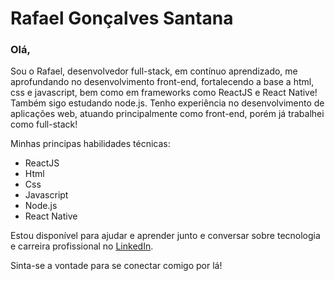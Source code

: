# Rafael Gonçalves Santana

### **Olá,**

Sou o Rafael, desenvolvedor full-stack, em contínuo aprendizado, me aprofundando no desenvolvimento front-end, fortalecendo a base a html, css e javascript, bem como em frameworks como ReactJS e React Native! Também sigo estudando node.js.
Tenho experiência no desenvolvimento de aplicações web, atuando principalmente como front-end, porém já trabalhei como full-stack!

Minhas principas habilidades técnicas:

- ReactJS
- Html
- Css
- Javascript
- Node.js
- React Native

Estou disponível para ajudar e aprender junto e conversar sobre tecnologia e carreira profissional no [LinkedIn](https://www.linkedin.com/in/rafaelgoncalvessantana/).

Sinta-se a vontade para se conectar comigo por lá!
